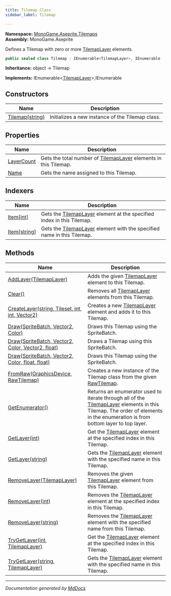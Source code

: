 ```yaml
---
title: Tilemap Class
sidebar_label: Tilemap

---
```


**Namespace:** [MonoGame.Aseprite.Tilemaps](../)  
**Assembly:** MonoGame.Aseprite

Defines a Tilemap with zero or more [TilemapLayer](../TilemapLayer/) elements.

```csharp
public sealed class Tilemap : IEnumerable<TilemapLayer>, IEnumerable
```

**Inheritance:** object → Tilemap

**Implements:** IEnumerable\<[TilemapLayer](../TilemapLayer/)\>,IEnumerable

## Constructors

| Name                                     | Description                                      |
| ---------------------------------------- | ------------------------------------------------ |
| [Tilemap(string)](Constructors/) | Initializes a new instance of the Tilemap class. |

## Properties

| Name                                   | Description                                                                                 |
| -------------------------------------- | ------------------------------------------------------------------------------------------- |
| [LayerCount](Properties/LayerCount.md) | Gets the total number of [TilemapLayer](../TilemapLayer/) elements in this Tilemap. |
| [Name](Properties/Name.md)             | Gets the name assigned to this Tilemap.                                                     |

## Indexers

| Name                                          | Description                                                                                        |
| --------------------------------------------- | -------------------------------------------------------------------------------------------------- |
| [Item\[int\]](Indexers/Item.md#itemint)       | Gets the [TilemapLayer](../TilemapLayer/) element at the specified index in this Tilemap.  |
| [Item\[string\]](Indexers/Item.md#itemstring) | Gets the [TilemapLayer](../TilemapLayer/) element with the specified name in this Tilemap. |

## Methods

| Name                                                                                                             | Description                                                                                                                                                                                              |
| ---------------------------------------------------------------------------------------------------------------- | -------------------------------------------------------------------------------------------------------------------------------------------------------------------------------------------------------- |
| [AddLayer(TilemapLayer)](Methods/AddLayer.md)                                                                    | Adds the given [TilemapLayer](../TilemapLayer/) element to this Tilemap.                                                                                                                         |
| [Clear()](Methods/Clear.md)                                                                                      | Removes all [TilemapLayer](../TilemapLayer/) elements from this Tilemap.                                                                                                                         |
| [CreateLayer(string, Tileset, int, int, Vector2)](Methods/CreateLayer.md)                                        | Creates a new [TilemapLayer](../TilemapLayer/) element and adds it to this Tilemap.                                                                                                              |
| [Draw(SpriteBatch, Vector2, Color)](Methods/Draw.md#drawspritebatch-vector2-color)                               | Draws this Tilemap using the SpriteBatch.                                                                                                                                                                |
| [Draw(SpriteBatch, Vector2, Color, Vector2, float)](Methods/Draw.md#drawspritebatch-vector2-color-vector2-float) | Draws a Tilemap using this SpriteBatch.                                                                                                                                                                  |
| [Draw(SpriteBatch, Vector2, Color, float, float)](Methods/Draw.md#drawspritebatch-vector2-color-float-float)     | Draws this Tilemap using the SpriteBatch.                                                                                                                                                                |
| [FromRaw(GraphicsDevice, RawTilemap)](Methods/FromRaw.md)                                                        | Creates a new instance of the Tilemap class from the given [RawTilemap](../../RawTypes/RawTilemap/).                                                                                             |
| [GetEnumerator()](Methods/GetEnumerator.md)                                                                      | Returns an enumerator used to iterate through all of the [TilemapLayer](../TilemapLayer/) elements in this Tilemap.  The order of elements in the enumeration is from bottom layer to top layer. |
| [GetLayer(int)](Methods/GetLayer.md#getlayerint)                                                                 | Get the [TilemapLayer](../TilemapLayer/) element at the specified index in this Tilemap.                                                                                                         |
| [GetLayer(string)](Methods/GetLayer.md#getlayerstring)                                                           | Gets the [TilemapLayer](../TilemapLayer/) element with the specified name in this Tilemap.                                                                                                       |
| [RemoveLayer(TilemapLayer)](Methods/RemoveLayer.md#removelayertilemaplayer)                                      | Removes the given [TilemapLayer](../TilemapLayer/) element from this Tilemap.                                                                                                                    |
| [RemoveLayer(int)](Methods/RemoveLayer.md#removelayerint)                                                        | Removes the [TilemapLayer](../TilemapLayer/) element at the specified index in this Tilemap.                                                                                                     |
| [RemoveLayer(string)](Methods/RemoveLayer.md#removelayerstring)                                                  | Removes the [TilemapLayer](../TilemapLayer/) element with the specified name from this Tilemap.                                                                                                  |
| [TryGetLayer(int, TilemapLayer)](Methods/TryGetLayer.md#trygetlayerint-tilemaplayer)                             | Get the [TilemapLayer](../TilemapLayer/) element at the specified index in this Tilemap.                                                                                                         |
| [TryGetLayer(string, TilemapLayer)](Methods/TryGetLayer.md#trygetlayerstring-tilemaplayer)                       | Gets the [TilemapLayer](../TilemapLayer/) element with the specified name in this Tilemap.                                                                                                       |

___

*Documentation generated by [MdDocs](https://github.com/ap0llo/mddocs)*
